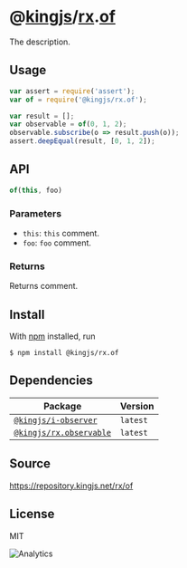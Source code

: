 # @[kingjs][@kingjs]/[rx][ns0].[of][ns1]
The description.
## Usage
```js
var assert = require('assert');
var of = require('@kingjs/rx.of');

var result = [];
var observable = of(0, 1, 2);
observable.subscribe(o => result.push(o));
assert.deepEqual(result, [0, 1, 2]);
```

## API
```ts
of(this, foo)
```

### Parameters
- `this`: `this` comment.
- `foo`: `foo` comment.
### Returns
Returns comment.


## Install
With [npm](https://npmjs.org/) installed, run
```
$ npm install @kingjs/rx.of
```
## Dependencies
|Package|Version|
|---|---|
|[`@kingjs/i-observer`](https://www.npmjs.com/package/@kingjs/i-observer)|`latest`|
|[`@kingjs/rx.observable`](https://www.npmjs.com/package/@kingjs/rx.observable)|`latest`|
## Source
https://repository.kingjs.net/rx/of
## License
MIT

![Analytics](https://analytics.kingjs.net/rx/of)

[@kingjs]: https://www.npmjs.com/package/kingjs
[ns0]: https://www.npmjs.com/package/@kingjs/rx
[ns1]: https://www.npmjs.com/package/@kingjs/rx.of
